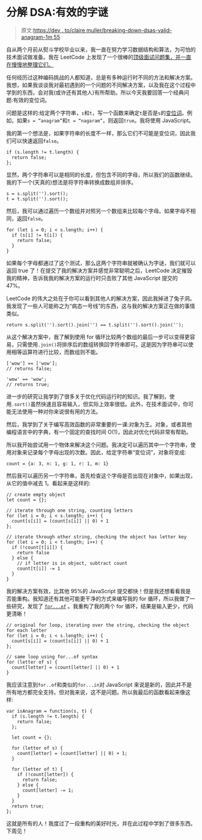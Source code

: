 # 分解 DSA:有效的字谜

> 原文:[https://dev . to/claire muller/breaking-down-dsas-valid-anagram-1m 55](https://dev.to/clairemuller/breaking-down-dsas-valid-anagram-1m55)

自从两个月前从熨斗学校毕业以来，我一直在努力学习数据结构和算法，为可怕的技术面试做准备。我在 LeetCode 上发现了一个很棒的[顶级面试问题集，并一直在慢慢地整理它们。](https://leetcode.com/explore/interview/card/top-interview-questions-easy/)

任何经历过这种编码挑战的人都知道，总是有多种运行时不同的方法和解决方案。我想，如果我谈谈我对最初遇到的一个问题的不同解决方案，以及我在这个过程中学到的东西，会对我(或许还有其他人)有所帮助。所以今天我要回答一个经典问题:有效的变位词。

问题是这样的:给定两个字符串，`s`和`t`，写一个函数来确定`t`是否是`s`的[变位词](https://www.dictionary.com/browse/anagram)。例如，如果`s = “anagram”`和`t = “nagaram”`，则返回`true`。我将使用 JavaScript。

我的第一个想法是，如果字符串的长度不一样，那么它们不可能是变位词，因此我们可以快速返回`false`。

```
if (s.length != t.length) {
  return false;
}; 
```

显然，两个字符串可以是相同的长度，但包含不同的字母，所以我们的函数继续。我的下一个(天真的)想法是将字符串转换成数组并排序。

```
s = s.split('').sort();
t = t.split('').sort(); 
```

然后，我可以通过遍历一个数组并对照另一个数组来比较每个字母。如果字母不相同，返回`false`。

```
for (let i = 0; i < s.length; i++) {
  if (s[i] != t[i]) {
    return false;
  }
} 
```

如果每个字母都通过了这个测试，那么这两个字符串就被确认为字谜，我们就可以返回 true 了！在提交了我的解决方案并感觉非常聪明之后，LeetCode 决定摧毁我的精神，告诉我我的解决方案的运行时只击败了其他 JavaScript 提交的 47%。

LeetCode 的伟大之处在于你可以看到其他人的解决方案，因此我掉进了兔子洞。我发现了一些人可能称之为“病态一号线”的东西，这与我的解决方案正在做的事情类似。

```
return s.split('').sort().join('') == t.split('').sort().join(''); 
```

从这个解决方案中，我了解到使用 for 循环比较两个数组的最后一步可以变得更容易，只需使用`.join()`将排序后的数组转换回字符串即可。这是因为字符串可以使用相等运算符进行比较，而数组则不能。

```
['wow'] == ['wow'];
// returns false;

'wow' == 'wow';
// returns true; 
```

进一步的研究让我学到了很多关于优化代码运行时的知识。我了解到，使用`.sort()`虽然快速且容易输入，但实际上效率很低。此外，在技术面试中，你可能无法使用一种对你来说很有用的方法。

然后，我学到了关于编写高效函数的非常重要的一课:对象为王。对象，或者其他编程语言中的字典，有一个固定的查找时间 O(1)，因此对优化代码非常有帮助。

所以我开始尝试用一个物体来解决这个问题。我决定可以遍历其中一个字符串，使用对象来记录每个字母出现的次数。因此，给定字符串“变位词”，对象将变成:

```
count = {a: 3, n: 1, g: 1, r: 1, m: 1} 
```

然后我可以遍历另一个字符串，首先检查这个字母是否出现在对象中，如果出现，从它的值中减去 1。看起来是这样的:

```
// create empty object
let count = {};

// iterate through one string, counting letters
for (let i = 0; i < s.length; i++) {
  count[s[i]] = (count[s[i]] || 0) + 1
};

// iterate through other string, checking the object has letter key
for (let i = 0; i < t.length; i++) {
  if (!count[t[i]]) {
    return false
  } else {
    // if letter is in object, subtract count
    count[t[i]] -= 1
  }
} 
```

我的解决方案有效，比其他 95%的 JavaScript 提交都快！但是我还想看看我是否能重构。我知道还有其他可能更干净的方式来编写我的 for 循环，所以我做了一些研究，发现了 [`for...of`](https://developer.mozilla.org/en-US/docs/Web/JavaScript/Reference/Statements/for...of) 。我重构了我的两个 for 循环，结果是输入更少，代码更清晰！

```
// original for loop, iterating over the string, checking the object for each letter
for (let i = 0; i < s.length; i++) {
  count[s[i]] = (count[s[i]] || 0) + 1
};

// same loop using for...of syntax
for (letter of s) {
  count[letter] = (count[letter] || 0) + 1
} 
```

我应该注意到`for..of`和类似的`for...in`对 JavaScript 来说是新的，因此并不是所有地方都完全支持。但对我来说，这不是问题。所以我最后的函数看起来像这样:

```
var isAnagram = function(s, t) {
  if (s.length != t.length) {
    return false;
  };

  let count = {};

  for (letter of s) {
    count[letter] = (count[letter] || 0) + 1;
  }

  for (letter of t) {
    if (!count[letter]) {
      return false;
    } else {
      count[letter] -= 1;
    }
  }
  return true;
}; 
```

这就是所有的人！我度过了一段重构的美好时光，并在此过程中学到了很多东西。下周见！
